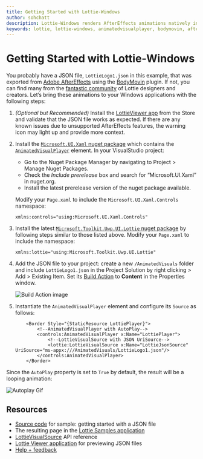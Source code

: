 ```yaml
---
title: Getting Started with Lottie-Windows
author: sohchatt
description: Lottie-Windows renders AfterEffects animations natively in Windows applications.
keywords: lottie, lottie-windows, animatedvisualplayer, bodymovin, aftereffects, windows 10, uwp, uwp community toolkit
---
```


# Getting Started with Lottie-Windows

You probably have a JSON file, `LottieLogo1.json` in this example, that was exported from [Adobe AfterEffects](https://www.adobe.com/products/aftereffects.html) using the [BodyMovin](https://aescripts.com/bodymovin/) plugin. If not, you can find many from the [fantastic community](https://lottiefiles.com/) of Lottie designers and creators. Let’s bring these animations to your Windows applications with the following steps:

1. _(Optional but Recommended)_ Install the [LottieViewer app](https://www.microsoft.com/p/lottie-viewer/9p7x9k692tmw) from the Store and validate that the JSON file works as expected. If there are any known issues due to unsupported AfterEffects features, the warning icon may light up and provide more context.  

2. Install the [`Microsoft.UI.Xaml` nuget package](https://www.nuget.org/packages/Microsoft.UI.Xaml/) which contains the [`AnimatedVisualPlayer`](https://docs.microsoft.com/en-us/uwp/api/microsoft.ui.xaml.controls.animatedvisualplayer) element. In your VisualStudio project:
    * Go to the Nuget Package Manager by navigating to Project > Manage Nuget Packages.
    * Check the _Include prerelease_ box and search for “Microsoft.UI.Xaml” in nuget.org.
    * Install the latest prerelease version of the nuget package available.

    Modify your `Page.xaml` to include the `Microsoft.UI.Xaml.Controls` namespace:

    ```xaml
    xmlns:controls="using:Microsoft.UI.Xaml.Controls"
    ```

3. Install the latest [`Microsoft.Toolkit.Uwp.UI.Lottie` nuget package](https://www.nuget.org/packages/Microsoft.Toolkit.Uwp.UI.Lottie/) by following steps similar to those listed above. Modify your `Page.xaml` to include the namespace:

    ```xaml
    xmlns:lottie="using:Microsoft.Toolkit.Uwp.UI.Lottie"
    ```

4. Add the JSON file to your project: create a new  `/AnimatedVisuals` folder and include `LottieLogo1.json` in the Project Solution by right clicking > Add > Existing Item. Set its [Build Action](https://docs.microsoft.com/visualstudio/ide/build-actions) to **Content** in the Properties window.

    ![Build Action image](../resources/images/Animations/Lottie/LottieDocs_BuildAction.png)

5. Instantiate the `AnimatedVisualPlayer` element and configure its `Source` as follows:

    ```xaml
        <Border Style="{StaticResource LottiePlayer}">
            <!--AnimatedVisualPlayer with AutoPlay-->
            <controls:AnimatedVisualPlayer x:Name="LottiePlayer">
                <!--LottieVisualSource with JSON UriSource-->
                <lottie:LottieVisualSource x:Name="LottieJsonSource" UriSource="ms-appx:///AnimatedVisuals/LottieLogo1.json"/>
            </controls:AnimatedVisualPlayer>
        </Border>
    ```

Since the `AutoPlay` property is set to `True` by default, the result will be a looping animation:

![Autoplay Gif](../resources/images/Animations/Lottie/LottieDocs_Autoplay.gif)

## Resources

* [Source code](https://github.com/windows-toolkit/Lottie-Windows/blob/master/samples/LottieSamples/Scenarios/JsonPage.xaml) for sample: getting started with a JSON file
* The resulting page in the [Lottie Samples application](http://aka.ms/lottiesamples)
* [LottieVisualSource](https://docs.microsoft.com/dotnet/api/microsoft.toolkit.uwp.ui.lottie.lottievisualsource) API reference
* [Lottie Viewer application](https://www.microsoft.com/p/lottie-viewer/9p7x9k692tmw) for previewing JSON files
* [Help + feedback](https://github.com/windows-toolkit/Lottie-Windows/issues)